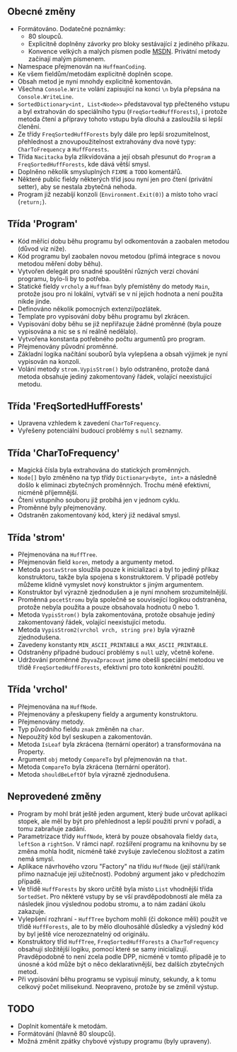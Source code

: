 ## Obecné změny

* Formátováno. Dodatečné poznámky:
    * 80 sloupců.
    * Explicitně doplněny závorky pro bloky sestávající z jediného příkazu.
    * Konvence velkých a malých písmen podle [MSDN](https://msdn.microsoft.com/en-us/library/ms229043.aspx). Privátní metody
začínají malým písmenem.
* Namespace přejmenován na `HuffmanCoding`.
* Ke všem fieldům/metodám explicitně doplněn scope.
* Obsah metod je nyní mnohdy explicitně komentován.
* Všechna `Console.Write` volání zapisující na konci `\n` byla přepsána na
`Console.WriteLine`.
* `SortedDictionary<int, List<Node>>` představoval typ přečteného vstupu a byl
extrahován do speciálního typu (`FreqSortedHuffForests`), i protože metoda čtení
a přípravy tohoto vstupu byla dlouhá a zasloužila si lepší členění.
* Ze třídy `FreqSortedHuffForests` byly dále pro lepší srozumitelnost,
přehlednost a znovupoužitelnost extrahovány dva nové typy: `CharToFrequency` a
`HuffForests`.
* Třída `Nacitacka` byla zlikvidována a její obsah přesunut do `Program` a
`FreqSortedHuffForests`, kde dává větší smysl.
* Doplněno několik smysluplných `FIXME` a `TODO` komentářů.
* Některé public fieldy některých tříd jsou nyní jen pro čtení
(privátní setter), aby se nestala zbytečná nehoda.
* Program již nezabíjí konzoli (`Environment.Exit(0)`) a místo toho vrací
(`return;`).

## Třída 'Program'

* Kód měřící dobu běhu programu byl odkomentován a zaobalen metodou (důvod viz
níže).
* Kód programu byl zaobalen novou metodou (přímá integrace s novou metodou
měření doby běhu).
* Vytvořen delegát pro snadné spouštění různých verzí chování programu, bylo-li
by to potřeba.
* Statické fieldy `vrcholy` a `Huffman` byly přemístěny do metody `Main`,
protože jsou pro ni lokální, vytváří se v ní jejich hodnota a není použita nikde
jinde.
* Definováno několik pomocných extenzí/pozlátek.
* Template pro vypisování doby běhu programu byl zkrácen.
* Vypisování doby běhu se již nepřiřazuje žádné proměnné (byla pouze vypisována
a nic se s ní reálně nedělalo).
* Vytvořena konstanta potřebného počtu argumentů pro program.
* Přejmenovány původní proměnné.
* Základní logika načítání souborů byla vylepšena a obsah výjimek je nyní
vypisován na konzoli.
* Volání metody `strom.VypisStrom()` bylo odstraněno, protože daná metoda
obsahuje jediný zakomentovaný řádek, volající neexistující metodu.

## Třída 'FreqSortedHuffForests'

* Upravena vzhledem k zavedení `CharToFrequency`.
* Vyřešeny potenciální budoucí problémy s `null` seznamy.

## Třída 'CharToFrequency'

* Magická čísla byla extrahována do statických proměnných.
* `Node[]` bylo změněno na typ třídy `Dictionary<byte, int>` a následně došlo
k eliminaci zbytečných proměnných. Trochu méně efektivní, nicméně příjemnější.
* Čtení vstupního souboru již probíhá jen v jednom cyklu.
* Proměnné byly přejmenovány.
* Odstraněn zakomentovaný kód, který již nedával smysl.

## Třída 'strom'

* Přejmenována na `HuffTree`.
* Přejmenován field `koren`, metody a argumenty metod.
* Metoda `postavStrom` sloužila pouze k inicializaci a byl to jediný příkaz
konstruktoru, takže byla spojena s konstruktorem. V případě potřeby můžeme
klidně vymyslet nový konstruktor s jiným argumentem.
* Konstruktor byl výrazně zjednodušen a je nyní mnohem srozumitelnější.
* Proměnná `pocetStromu` byla společně se související logikou odstraněna,
protože nebyla použita a pouze obsahovala hodnotu 0 nebo 1.
* Metoda `VypisStrom()` byla zakomentována, protože obsahuje jediný
zakomentovaný řádek, volající neexistující metodu.
* Metoda `VypisStrom2(vrchol vrch, string pre)` byla výrazně zjednodušena.
* Zavedeny konstanty `MIN_ASCII_PRINTABLE` a `MAX_ASCII_PRINTABLE`.
* Odstraněny případné budoucí problémy s `null` uzly, včetně kořene.
* Udržování proměnné `ZbyvaZpracovat` jsme obešli speciální metodou ve třídě
`FreqSortedHuffForests`, efektivní pro toto konkrétní použití.

## Třída 'vrchol'

* Přejmenována na `HuffNode`.
* Přejmenovány a přeskupeny fieldy a argumenty konstruktoru.
* Přejmenovány metody.
* Typ původního fieldu `znak` změněn na `char`.
* Nepoužitý kód byl seskupen a zakomentován.
* Metoda `IsLeaf` byla zkrácena (ternární operátor) a transformována na
Property.
* Argument `obj` metody `CompareTo` byl přejmenován na `that`.
* Metoda `CompareTo` byla zkrácena (ternární operátor).
* Metoda `shouldBeLeftOf` byla výrazně zjednodušena.

## Neprovedené změny

* Program by mohl brát ještě jeden argument, který bude určovat aplikaci stopek,
ale měl by být pro přehlednost a lepší použití první v pořadí, a tomu
zabraňuje zadání.
* Parametrizace třídy `HuffNode`, která by pouze obsahovala fieldy `data`, 
`leftSon` a `rightSon`. V rámci např. rozšíření programu na knihovnu by se změna
mohla hodit, nicméně také zvyšuje zavlečenou složitost a zatím nemá smysl.
* Aplikace návrhového vzoru "Factory" na třídu `HuffNode` (její stáří/rank
přímo naznačuje její užitečnost). Podobný argument jako v předchozím případě.
* Ve třídě `HuffForests` by skoro určitě byla místo `List` vhodnější třída
`SortedSet`. Pro některé vstupy by se vší pravděpodobností ale měla za
následek jinou výslednou podobu stromu, a to nám zadání úkolu zakazuje.
* Vylepšení rozhraní - `HuffTree` bychom mohli (či dokonce měli) použít ve třídě
`HuffForests`, ale to by mělo dlouhosáhlé důsledky a výsledný kód by byl ještě
více nerozeznatelný od originálu.
* Konstruktory tříd `HuffTree`, `FreqSortedHuffForests` a `CharToFrequency`
obsahují složitější logiku, pomocí které se samy inicializují. Pravděpodobně to
není zcela podle DPP, nicméně v tomto případě je to únosné a kód může být o
něco deklarativnější, bez dalších zbytečných metod.
* Při vypisování běhu programu se vypisují minuty, sekundy, a k tomu celkový
počet milisekund. Neopraveno, protože by se změnil výstup.

## TODO

* Doplnit komentáře k metodám.
* Formátování (hlavně 80 sloupců).
* Možná změnit zpátky chybové výstupy programu (byly upraveny).

